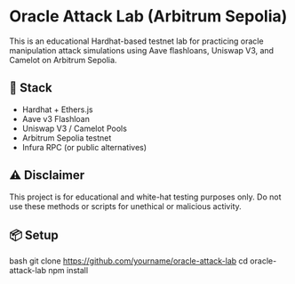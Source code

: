 # Oracle Attack Lab (Arbitrum Sepolia)

This is an educational Hardhat-based testnet lab for practicing oracle manipulation attack simulations using Aave flashloans, Uniswap V3, and Camelot on Arbitrum Sepolia.

## 🔧 Stack
- Hardhat + Ethers.js
- Aave v3 Flashloan
- Uniswap V3 / Camelot Pools
- Arbitrum Sepolia testnet
- Infura RPC (or public alternatives)

## ⚠️ Disclaimer
This project is for educational and white-hat testing purposes only. Do not use these methods or scripts for unethical or malicious activity.

## 📦 Setup
bash
git clone https://github.com/yourname/oracle-attack-lab
cd oracle-attack-lab
npm install
